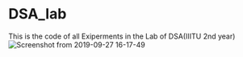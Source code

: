 # DSA_lab
This is the code of all Exiperments in the Lab of DSA(IIITU 2nd year)
![Screenshot from 2019-09-27 16-17-49](https://user-images.githubusercontent.com/43489781/65814425-2084e080-e1ff-11e9-9143-e1464913ed63.png)
